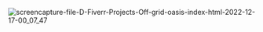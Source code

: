 ![screencapture-file-D-Fiverr-Projects-Off-grid-oasis-index-html-2022-12-17-00_07_47](https://github.com/hmahmood360/off-grid-oasis/assets/85750651/d69beffa-b136-4ae2-b1af-7534d9ea0c90)
